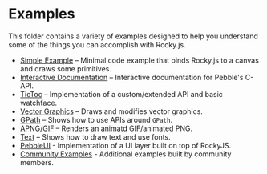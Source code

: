 # Examples

This folder contains a variety of examples designed to help you understand some of the things you can accomplish with Rocky.js.

 - [Simple Example](simple/index.html) – Minimal code example that binds Rocky.js to a canvas and draws some primitives.
 - [Interactive Documentation](interactive/index.html) – Interactive documentation for Pebble's C-API.
 - [TicToc](tictoc/index.html) – Implementation of a custom/extended API and basic watchface.
 - [Vector Graphics](pdc/index.html) – Draws and modifies vector graphics.
 - [GPath](gpath/index.html) – Shows how to use APIs around `GPath`.
 - [APNG/GIF](apng/index.html) – Renders an animatd GIF/animated PNG.
 - [Text](text/index.html) – Shows how to draw text and use fonts.
 - [PebbleUI](pebbleui/index.html) - Implementation of a UI layer built on top of RockyJS.
 - [Community Examples](community.html) - Additional examples built by community members.
